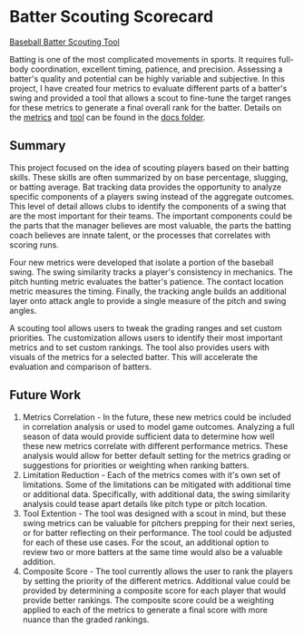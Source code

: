 # Batter Scouting Scorecard
[Baseball Batter Scouting Tool](https://wisd2024-batter-scouting-tool.streamlit.app/)

Batting is one of the most complicated movements in sports. It requires full-body coordination, excellent timing, patience, and precision. Assessing a batter's quality and potential can be highly variable and subjective. In this project, I have created four metrics to evaluate different parts of a batter's swing and provided a tool that allows a scout to fine-tune the target ranges for these metrics to generate a final overall rank for the batter. Details on the [metrics](docs/Metric%20Details.md) and [tool](docs/Tool%20Details.md) can be found in the [docs folder](docs/).

## Summary
This project focused on the idea of scouting players based on their batting skills. These skills are often summarized by on base percentage, slugging, or batting average. Bat tracking data provides the opportunity to analyze specific components of a players swing instead of the aggregate outcomes. This level of detail allows clubs to identify the components of a swing that are the most important for their teams. The important components could be the parts that the manager believes are most valuable, the parts the batting coach believes are innate talent, or the processes that correlates with scoring runs. 

Four new metrics were developed that isolate a portion of the baseball swing. The swing similarity tracks a player's consistency in mechanics. The pitch hunting metric evaluates the batter's patience. The contact location metric measures the timing. Finally, the tracking angle builds an additional layer onto attack angle to provide a single measure of the pitch and swing angles.

A scouting tool allows users to tweak the grading ranges and set custom priorities. The customization allows users to identify their most important metrics and to set custom rankings. The tool also provides users with visuals of the metrics for a selected batter. This will accelerate the evaluation and comparison of batters.

## Future Work
1. Metrics Correlation - In the future, these new metrics could be included in correlation analysis or used to model game outcomes. Analyzing a full season of data would provide sufficient data to determine how well these new metrics correlate with different performance metrics. These analysis would allow for better default setting for the metrics grading or suggestions for priorities or weighting when ranking batters.
1. Limitation Reduction - Each of the metrics comes with it's own set of limitations. Some of the limitations can be mitigated with additional time or additional data. Specifically, with additional data, the swing similarity analysis could tease apart details like pitch type or pitch location.
1. Tool Extention - The tool was designed with a scout in mind, but these swing metrics can be valuable for pitchers prepping for their next series, or for batter reflecting on their performance. The tool could be adjusted for each of these use cases. For the scout, an additional option to review two or more batters at the same time would also be a valuable addition.
1. Composite Score - The tool currently allows the user to rank the players by setting the priority of the different metrics. Additional value could be provided by determining a composite score for each player that would provide better rankings. The composite score could be a weighting applied to each of the metrics to generate a final score with more nuance than the graded rankings.
